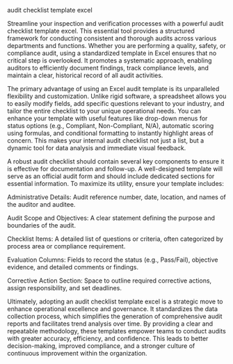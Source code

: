 audit checklist template excel


Streamline your inspection and verification processes with a powerful audit checklist template excel. This essential tool provides a structured framework for conducting consistent and thorough audits across various departments and functions. Whether you are performing a quality, safety, or compliance audit, using a standardized template in Excel ensures that no critical step is overlooked. It promotes a systematic approach, enabling auditors to efficiently document findings, track compliance levels, and maintain a clear, historical record of all audit activities.



The primary advantage of using an Excel audit template is its unparalleled flexibility and customization. Unlike rigid software, a spreadsheet allows you to easily modify fields, add specific questions relevant to your industry, and tailor the entire checklist to your unique operational needs. You can enhance your template with useful features like drop-down menus for status options (e.g., Compliant, Non-Compliant, N/A), automatic scoring using formulas, and conditional formatting to instantly highlight areas of concern. This makes your internal audit checklist not just a list, but a dynamic tool for data analysis and immediate visual feedback.



A robust audit checklist should contain several key components to ensure it is effective for documentation and follow-up. A well-designed template will serve as an official audit form and should include dedicated sections for essential information. To maximize its utility, ensure your template includes:




Administrative Details: Audit reference number, date, location, and names of the auditor and auditee.


Audit Scope and Objectives: A clear statement defining the purpose and boundaries of the audit.


Checklist Items: A detailed list of questions or criteria, often categorized by process area or compliance requirement.


Evaluation Columns: Fields to record the status (e.g., Pass/Fail), objective evidence, and detailed comments or findings.


Corrective Action Section: Space to outline required corrective actions, assign responsibility, and set deadlines.





Ultimately, adopting an audit checklist template excel is a strategic move to enhance operational excellence and governance. It standardizes the data collection process, which simplifies the generation of comprehensive audit reports and facilitates trend analysis over time. By providing a clear and repeatable methodology, these templates empower teams to conduct audits with greater accuracy, efficiency, and confidence. This leads to better decision-making, improved compliance, and a stronger culture of continuous improvement within the organization.
